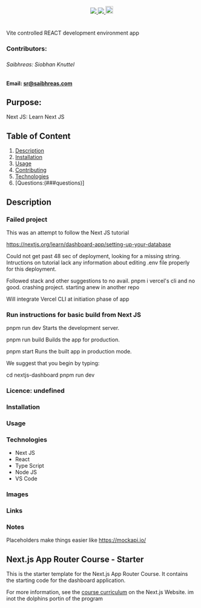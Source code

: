 <p align='center'>
  <a href="https://github.com/saibhreas">
    <img src="https://img.shields.io/badge/GitHub-100000?style=flat&logo=github&logoColor=white">
  </a>  
  <a href='https://www.linkedin.com/in/siobhanknuttel'>
      <img src='https://img.shields.io/badge/LinkedIn-blue?style=flat&logo=linkedin&labelColor=blue'>
  </a>
    <a href='https://www.upwork.com/freelancers/saibhreas'> 
    <img src='https://img.shields.io/badge/UpWork-6FDA44?style=flat&logo=Upwork&logoColor=white' witth="45" height="20"> 
  </a>
  
</p>

# 
Vite controlled REACT development environment app
  
<h3>Contributors:<h3>

<h6>Saibhreas: Siobhan Knuttel</h6>


#### Email: sr@saibhreas.com

## Purpose: 

Next JS: Learn Next JS

  
## Table of Content
  
  1. [Description](##description)
  2. [Installation](###instalation)
  3. [Usage](###usage)
  4. [Contributing](###contributing)
  5. [Technologies](###technologies)
  6. [Questions:(###questions)]
  
## Description

### Failed project

This was an attempt to follow the Next JS tutorial 

https://nextjs.org/learn/dashboard-app/setting-up-your-database


Could not get past 48 sec of deployment, looking for a missing string.  Intructions on tutorial lack any information about editing .env file properly for this deployment.

Followed stack and other suggestions to no avail.  pnpm i vercel's cli and no good. crashing project. starting anew in another repo

Will integrate Vercel CLI at initiation phase of app





### Run instructions for basic build from Next JS

  pnpm run dev
    Starts the development server.

  pnpm run build
    Builds the app for production.

  pnpm start
    Runs the built app in production mode.

We suggest that you begin by typing:

  cd nextjs-dashboard
  pnpm run dev

### Licence: undefined

### Installation
  
### Usage

### Technologies
* Next JS
* React
* Type Script
* Node JS
* VS Code

### Images

### Links


### Notes

 Placeholders make things easier like  https://mockapi.io/





## Next.js App Router Course - Starter





This is the starter template for the Next.js App Router Course. It contains the starting code for the dashboard application.

For more information, see the [course curriculum](https://nextjs.org/learn) on the Next.js Website.
 im inot the dolphins portin of the program
 
